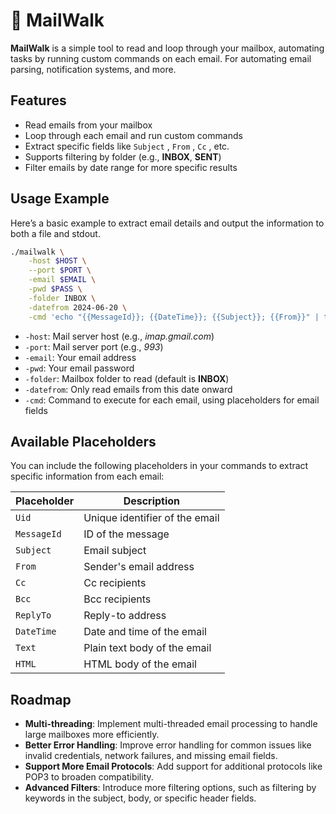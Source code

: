 # 📨 **MailWalk**

**MailWalk** is a simple tool to read and loop through your mailbox, automating tasks by running custom commands on each email. 
For automating email parsing, notification systems, and more.


## **Features**  
- Read emails from your mailbox  
- Loop through each email and run custom commands  
- Extract specific fields like ```Subject``` , ```From``` , ```Cc``` , etc.  
- Supports filtering by folder (e.g., **INBOX**, **SENT**)  
- Filter emails by date range for more specific results  


## **Usage Example**

Here’s a basic example to extract email details and output the information to both a file and stdout.

```bash  
./mailwalk \
    -host $HOST \
    --port $PORT \
    -email $EMAIL \
    -pwd $PASS \
    -folder INBOX \
    -datefrom 2024-06-20 \
    -cmd 'echo "{{MessageId}}; {{DateTime}}; {{Subject}}; {{From}}" | tee -a maildump.txt'  
```  

- `-host`: Mail server host (e.g., *imap.gmail.com*)  
- `-port`: Mail server port (e.g., *993*)  
- `-email`: Your email address  
- `-pwd`: Your email password  
- `-folder`: Mailbox folder to read (default is **INBOX**)  
- `-datefrom`: Only read emails from this date onward  
- `-cmd`: Command to execute for each email, using placeholders for email fields  

## **Available Placeholders**

You can include the following placeholders in your commands to extract specific information from each email:

| Placeholder   | Description                   |
|---------------|-------------------------------|
| ```Uid```     | Unique identifier of the email |
| ```MessageId```| ID of the message             |
| ```Subject``` | Email subject                 |
| ```From```    | Sender's email address         |
| ```Cc```      | Cc recipients                 |
| ```Bcc```     | Bcc recipients                |
| ```ReplyTo``` | Reply-to address              |
| ```DateTime```| Date and time of the email     |
| ```Text```    | Plain text body of the email   |
| ```HTML```    | HTML body of the email         |


## **Roadmap**

- **Multi-threading**: Implement multi-threaded email processing to handle large mailboxes more efficiently.
- **Better Error Handling**: Improve error handling for common issues like invalid credentials, network failures, and missing email fields.
- **Support More Email Protocols**: Add support for additional protocols like POP3 to broaden compatibility.
- **Advanced Filters**: Introduce more filtering options, such as filtering by keywords in the subject, body, or specific header fields.
